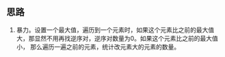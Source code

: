 ## 思路

1)  暴力。设置一个最大值，遍历到一个元素时，如果这个元素比之前的最大值大，那显然不用再找逆序对，逆序对数量为0。如果这个元素比之前的最大值小， 那么遍历一遍之前的元素，统计改元素大的元素的数量。



